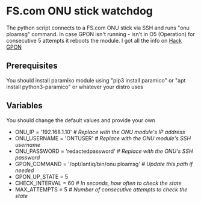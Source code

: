 # FS.com ONU stick watchdog

The python script connects to a FS.com ONU stick via SSH and runs "onu ploamsg" command. In case GPON isn't running - isn't in O5 (Operation) for consecutive 5 attempts it reboots the module.
I got all the info on [Hack GPON](https://hack-gpon.org/ont-fs-com-gpon-onu-stick-with-mac/)


## Prerequisites
You should install paramiko module using "pip3 install paramico" or "apt install python3-paramico" or whatever your distro uses


## Variables
You should change the default values and provide your own

- ONU_IP = '192.168.1.10'  *# Replace with the ONU module's IP address*
- ONU_USERNAME = 'ONTUSER'  *# Replace with the ONU module's SSH username*
- ONU_PASSWORD = 'redactedpassword'  *# Replace with the ONU's SSH password*
- GPON_COMMAND = '/opt/lantiq/bin/onu ploamsg'  *# Update this path if needed*
- GPON_UP_STATE = 5
- CHECK_INTERVAL = 60  *# In seconds, how often to check the state*
- MAX_ATTEMPTS = 5  *# Number of consecutive attempts to check the state*
